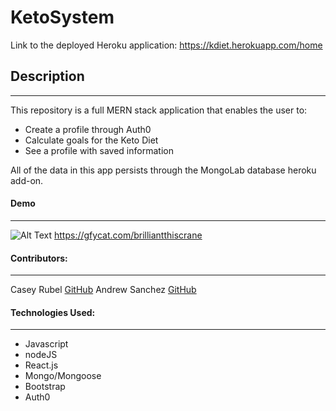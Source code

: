 
# KetoSystem

Link to the deployed Heroku application: https://kdiet.herokuapp.com/home


## Description
***
This repository is a full MERN stack application that enables the user to: 

* Create a profile through Auth0
* Calculate goals for the Keto Diet
* See a profile with saved information

All of the data in this app persists through the MongoLab database heroku add-on. 

#### Demo
***

![Alt Text](https://thumbs.gfycat.com/BrilliantThisCrane-size_restricted.gif)
https://gfycat.com/brilliantthiscrane

#### Contributors:
***

Casey Rubel [GitHub](https://github.com/caseyrubel)
Andrew Sanchez [GitHub](https://github.com/mong04)


#### Technologies Used:
***

* Javascript
* nodeJS
* React.js
* Mongo/Mongoose
* Bootstrap
* Auth0
